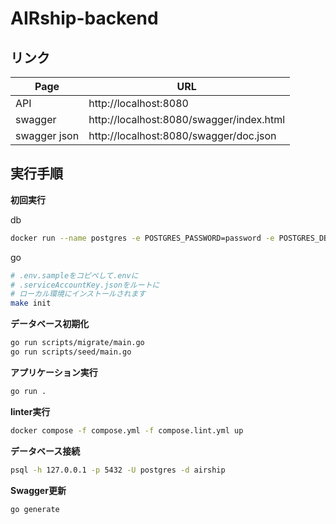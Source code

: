 # AIRship-backend

## リンク


| Page         | URL                                      |
| ------------ | ---------------------------------------- |
| API          | http://localhost:8080                    |
| swagger      | http://localhost:8080/swagger/index.html |
| swagger json | http://localhost:8080/swagger/doc.json   |


## 実行手順

**初回実行**

db
```bash
docker run --name postgres -e POSTGRES_PASSWORD=password -e POSTGRES_DB=airship -p 5432:5432 postgres:latest
```

go
```bash
# .env.sampleをコピペして.envに
# .serviceAccountKey.jsonをルートに
# ローカル環境にインストールされます
make init
```

**データベース初期化**

```bash
go run scripts/migrate/main.go
go run scripts/seed/main.go
```

**アプリケーション実行**

```bash
go run .
```

**linter実行**
```bash
docker compose -f compose.yml -f compose.lint.yml up
```

**データベース接続**

```bash
psql -h 127.0.0.1 -p 5432 -U postgres -d airship
```

**Swagger更新**

```bash
go generate
```

